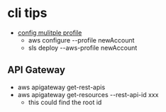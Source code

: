 # cli tips

- [config mulitple profile](https://serverless-stack.com/chapters/configure-multiple-aws-profiles.html)
  - aws configure --profile newAccount
  - sls deploy --aws-profile newAccount

## API Gateway

- aws apigateway get-rest-apis
- aws apigateway get-resources --rest-api-id xxx
  - this could find the root id
